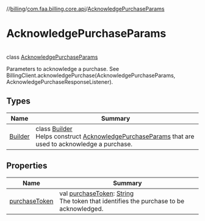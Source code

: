 //[billing](../../../index.md)/[com.faa.billing.core.api](../index.md)/[AcknowledgePurchaseParams](index.md)

# AcknowledgePurchaseParams

\
class [AcknowledgePurchaseParams](index.md)

Parameters to acknowledge a purchase. See BillingClient.acknowledgePurchase(AcknowledgePurchaseParams, AcknowledgePurchaseResponseListener).

## Types

| Name | Summary |
|---|---|
| [Builder](-builder/index.md) | class [Builder](-builder/index.md)<br>Helps construct [AcknowledgePurchaseParams](index.md) that are used to acknowledge a purchase. |

## Properties

| Name | Summary |
|---|---|
| [purchaseToken](purchase-token.md) | val [purchaseToken](purchase-token.md): [String](https://kotlinlang.org/api/latest/jvm/stdlib/kotlin/-string/index.html)<br>The token that identifies the purchase to be acknowledged. |
